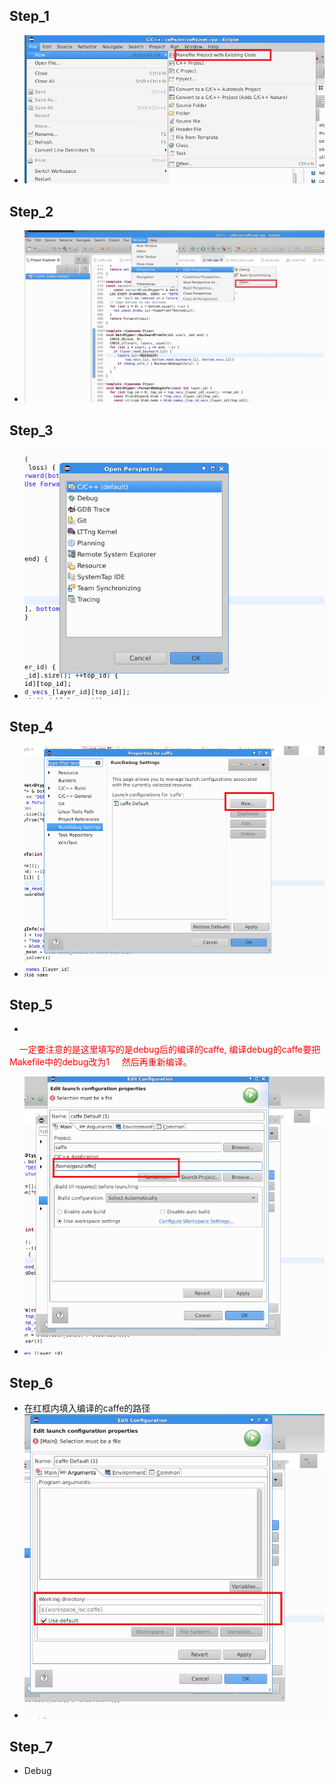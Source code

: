 ## Step_1
 * ![iamge](1_step.jpg)

## Step_2 
 * ![iamge](2_step.jpg)

## Step_3
 * ![iamge](3_step.png)

## Step_4 
 * ![iamge](4_step.png)
 
## Step_5
 * <font color=red>
     一定要注意的是这里填写的是debug后的编译的caffe, 编译debug的caffe要把Makefile中的debug改为1
     然后再重新编译。
   </font>
 * ![iamge](5_step.png)

## Step_6
 * 在红框内填入编译的caffe的路径
 * ![iamge](6step.png)

## Step_7
 * Debug 
